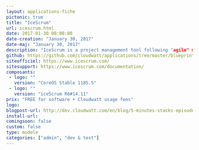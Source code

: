 ```yaml
---
layout: applications-fiche
pictonic: true
title: "IceScrum"
url: icescrum.html
date: 2017-01-30 00:00:00
date-creation: "January 30, 2017"
date-maj: "January 30, 2017"
description: "IceScrum is a project management tool following "agile" method. This tool will allow you to have a global preview of your project, and hence the analyses and the productivity. A friendly dashboard shows useful indicators for the setting up of your project or the few last changes which were made. IceScrum is fully available through an internet browser and it uses a MySQL database to store all its informations."
github: https://github.com/cloudwatt/applications/tree/master/blueprint-coreos-icescrum
siteofficiel: https://www.icescrum.com/
sitesupport: https://www.icescrum.com/documentation/
composants:
 - logo: ""
   version: "CoreOS Stable 1185.5"  
 - logo: ""
   version: "iceScrum R6#14.11"
prix: "FREE for software + Cloudwatt usage fees"
logo: 
blogpost-url: http://dev.cloudwatt.com/en/blog/5-minutes-stacks-episode-fifty-three-icescrum.html
install-url:
comingsoon: false
custom: false
type: modele
categories: ["admin", "dev & test"]
---
```

